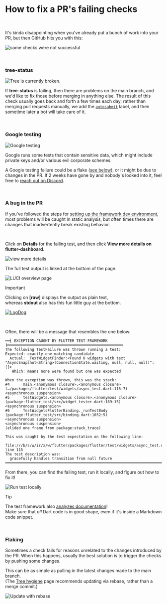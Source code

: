 # How to fix a PR's failing checks

<br>

It's kinda disappointing when you've already put a bunch of work into your PR,
but then GitHub hits you with this:

![some checks were not successful](https://github.com/user-attachments/assets/95fd56e9-4839-4944-b9ac-cc45404896a2)

<br>

### tree-status

![Tree is currently broken.](https://github.com/user-attachments/assets/b611d540-c4cb-47dc-a27f-bef8709f24ce)

If **tree-status** is failing, then there are problems on the main branch,
and we'd like to fix those before merging in anything else.
The result of this check usually goes back and forth a few times each day;
rather than merging pull requests manually, we add the
[`autosubmit`](https://github.com/flutter/flutter/pulls?q=is%3Apr+label%3Aautosubmit)
label, and then sometime later a bot will take care of it.

<br>

### Google testing

![Google testing](https://github.com/user-attachments/assets/7d1f9a66-b84a-4223-b57d-77b44f205d1c)

Google runs some tests that contain sensitive data, which might include
private keys and/or various evil corporate schemes.

A Google testing failure could be a flake ([see below](#flaking)), or it
might be due to changes in the PR. If 2 weeks have gone by and nobody's
looked into it, feel free to [reach out on Discord](../../Chat.md).

<br>

### A bug in the PR

If you've followed the steps for
[setting up the framework dev environment](../../Setting-up-the-Framework-development-environment.md),
most problems will be caught in static analysis, but often times
there are changes that inadvertently break existing behavior.

<br>

Click on **Details** for the failing test, and then click
**View more details on flutter-dashboard**.

![view more details](https://github.com/user-attachments/assets/df667176-205f-42b2-8997-885c50ab238d)

The full test output is linked at the bottom of the page.

![LUCI overview page](https://github.com/user-attachments/assets/9603c6ad-90ec-47e1-96e8-9e3430f2c1b8)

> [!IMPORTANT]
> Clicking on **[raw]** displays the output as plain text,\
> whereas **stdout** also has this fun little guy at the bottom.
>
> [![LogDog](https://storage.googleapis.com/chrome-infra/logdog-small.png)](https://chromium.googlesource.com/infra/luci/luci-go/+/main/logdog/)

<br>

Often, there will be a message that resembles the one below:

```
══╡ EXCEPTION CAUGHT BY FLUTTER TEST FRAMEWORK ╞════════════════════════════════════════════════════
The following TestFailure was thrown running a test:
Expected: exactly one matching candidate
  Actual: _TextWidgetFinder:<Found 0 widgets with text
"AsyncSnapshot<String>(ConnectionState.waiting, null, null, null)": []>
   Which: means none were found but one was expected

When the exception was thrown, this was the stack:
#4      main.<anonymous closure>.<anonymous closure> (…/packages/flutter/test/widgets/async_test.dart:115:7)
<asynchronous suspension>
#5      testWidgets.<anonymous closure>.<anonymous closure> (package:flutter_test/src/widget_tester.dart:189:15)
<asynchronous suspension>
#6      TestWidgetsFlutterBinding._runTestBody (package:flutter_test/src/binding.dart:1032:5)
<asynchronous suspension>
<asynchronous suspension>
(elided one frame from package:stack_trace)

This was caught by the test expectation on the following line:
  file:///b/s/w/ir/x/w/flutter/packages/flutter/test/widgets/async_test.dart line 115
The test description was:
  gracefully handles transition from null future
════════════════════════════════════════════════════════════════════════════════════════════════════
```

From there, you can find the failing test, run it locally,
and figure out how to fix it!

![Run test locally](https://github.com/user-attachments/assets/06a81178-ab81-4e0e-a277-ba1a08a0f44c)

> [!TIP]
> The test framework also [analyzes documentation](https://ln.hixie.ch/?start=1660174115)!\
> Make sure that *all* Dart code is in good shape, even if it's inside
> a Markdown code snippet.

<br>

### Flaking

Sometimes a check fails for reasons unrelated to the changes introduced by the PR.
When this happens, usually the best solution is to trigger the checks by pushing
some changes.

This can be as simple as pulling in the latest changes made to the main branch.\
(The [Tree hygiene](../../Tree-hygiene.md#using-git) page recommends updating
via rebase, rather than a merge commit.)

![Update with rebase](https://github.com/user-attachments/assets/8bacd87f-410a-4a9c-8ad0-075dd05f3eff)
